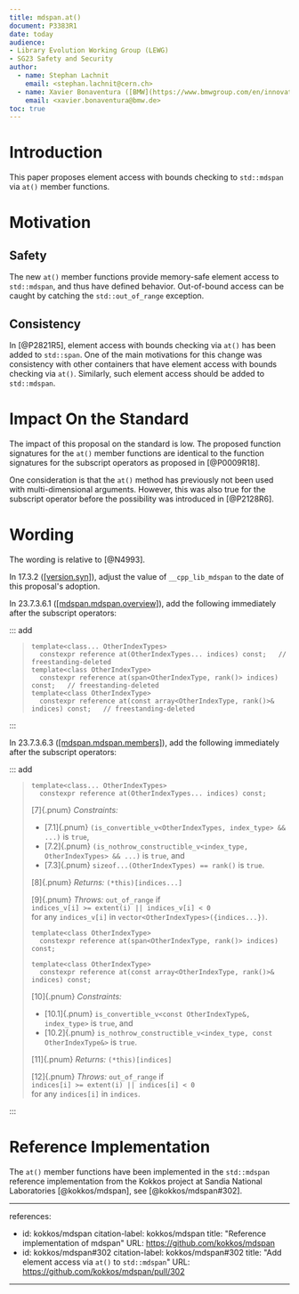 ```yaml
---
title: mdspan.at()
document: P3383R1
date: today
audience:
- Library Evolution Working Group (LEWG)
- SG23 Safety and Security
author:
  - name: Stephan Lachnit
    email: <stephan.lachnit@cern.ch>
  - name: Xavier Bonaventura ([BMW](https://www.bmwgroup.com/en/innovation/automated-driving.html))
    email: <xavier.bonaventura@bmw.de>
toc: true
---
```


# Introduction

This paper proposes element access with bounds checking to `std::mdspan` via `at()` member functions.

# Motivation

## Safety

The new `at()` member functions provide memory-safe element access to `std::mdspan`, and thus have defined behavior. Out-of-bound access can be caught by catching the `std::out_of_range` exception.

## Consistency

In [@P2821R5], element access with bounds checking via `at()` has been added to `std::span`. One of the main motivations for this change was consistency with other containers that have element access with bounds checking via `at()`. Similarly, such element access should be added to `std::mdspan`.

# Impact On the Standard

The impact of this proposal on the standard is low. The proposed function signatures for the `at()` member functions are identical to the function signatures for the subscript operators as proposed in [@P0009R18].

One consideration is that the `at()` method has previously not been used with multi-dimensional arguments. However, this was also true for the subscript operator  before the possibility was introduced in [@P2128R6].

# Wording

The wording is relative to [@N4993].

In 17.3.2 ([[version.syn]](https://eel.is/c++draft/version.syn)), adjust the value of `__cpp_lib_mdspan` to the date of this proposal's adoption.

In 23.7.3.6.1 ([[mdspan.mdspan.overview]](https://eel.is/c++draft/mdspan.mdspan.overview)), add the following immediately after the subscript operators:

::: add

> ```
> template<class... OtherIndexTypes>
>   constexpr reference at(OtherIndexTypes... indices) const;   // freestanding-deleted
> template<class OtherIndexType>
>   constexpr reference at(span<OtherIndexType, rank()> indices) const;   // freestanding-deleted
> template<class OtherIndexType>
>   constexpr reference at(const array<OtherIndexType, rank()>& indices) const;   // freestanding-deleted
> ```

:::

In 23.7.3.6.3 ([[mdspan.mdspan.members]](https://eel.is/c++draft/mdspan.mdspan.members)), add the following immediately after the subscript operators:

::: add

> ```
> template<class... OtherIndexTypes>
>   constexpr reference at(OtherIndexTypes... indices) const;
> ```
> [7]{.pnum} *Constraints:*
>
> - [7.1]{.pnum} `(is_convertible_v<OtherIndexTypes, index_type> && ...)` is `true`,
> - [7.2]{.pnum} `(is_nothrow_constructible_v<index_type, OtherIndexTypes> && ...)` is `true`, and
> - [7.3]{.pnum} `sizeof...(OtherIndexTypes) == rank()` is `true`.
>
> [8]{.pnum} *Returns:* `(*this)[indices...]`
>
> [9]{.pnum} *Throws:* `out_of_range` if\
> `indices_v[i] >= extent(i) || indices_v[i] < 0`\
> for any `indices_v[i]` in `vector<OtherIndexTypes>({indices...})`.
>
> ```
> template<class OtherIndexType>
>   constexpr reference at(span<OtherIndexType, rank()> indices) const;
> ```
> ```
> template<class OtherIndexType>
>   constexpr reference at(const array<OtherIndexType, rank()>& indices) const;
> ```
> [10]{.pnum} *Constraints:*
>
> - [10.1]{.pnum} `is_convertible_v<const OtherIndexType&, index_type>` is `true`, and
> - [10.2]{.pnum} `is_nothrow_constructible_v<index_type, const OtherIndexType&>` is `true`.
>
> [11]{.pnum} *Returns:* `(*this)[indices]`
>
> [12]{.pnum} *Throws:* `out_of_range` if\
> `indices[i] >= extent(i) || indices[i] < 0`\
> for any `indices[i]` in `indices`.

:::

# Reference Implementation

The `at()` member functions have been implemented in the `std::mdspan` reference implementation from the Kokkos project at Sandia National Laboratories [@kokkos/mdspan], see [@kokkos/mdspan#302].

---
references:
  - id: kokkos/mdspan
    citation-label: kokkos/mdspan
    title: "Reference implementation of mdspan"
    URL: https://github.com/kokkos/mdspan
  - id: kokkos/mdspan#302
    citation-label: kokkos/mdspan#302
    title: "Add element access via `at()` to `std::mdspan`"
    URL: https://github.com/kokkos/mdspan/pull/302
---
